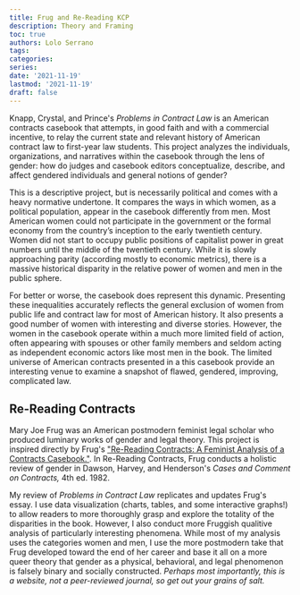 ```yaml
---
title: Frug and Re-Reading KCP
description: Theory and Framing
toc: true
authors: Lolo Serrano
tags:
categories:
series:
date: '2021-11-19'
lastmod: '2021-11-19'
draft: false
---
```


Knapp, Crystal, and Prince's *Problems in Contract Law* is an American contracts casebook that attempts, in good faith and with a commercial incentive, to relay the current state and relevant history of American contract law to first-year law students. This project analyzes the individuals, organizations, and narratives within the casebook through the lens of gender: how do judges and casebook editors conceptualize, describe, and affect gendered individuals and general notions of gender? 

This is a descriptive project, but is necessarily political and comes with a heavy normative undertone. It compares the ways in which women, as a political population, appear in the casebook differently from men. Most American women could not  participate in the government or the formal economy from the country’s inception to the early twentieth century. Women did not start to occupy public positions of capitalist power in great numbers until the middle of the twentieth century. While it is slowly approaching parity (according mostly to economic metrics), there is a massive historical disparity in the relative power of women and men in the public sphere.  

For better or worse, the casebook does represent this dynamic. Presenting these inequalities accurately reflects the general exclusion of women from public life and contract law for most of American history. It also presents a good number of women with interesting and diverse stories. However, the women in the casebook operate within a much more limited field of action, often appearing with spouses or other family members and seldom acting as independent economic actors like most men in the book. The limited universe of American contracts presented in a this casebook provide an interesting venue to examine a snapshot of flawed, gendered, improving, complicated law. 

## Re-Reading Contracts

Mary Joe Frug was an American postmodern feminist legal scholar who produced luminary works of gender and legal theory. This project is inspired directly by Frug's ["Re-Reading Contracts: A Feminist Analysis of a Contracts Casebook."](https://rohangrey.net/files/courses/contracts/fall2021/Frug1985.pdf). In Re-Reading Contracts, Frug conducts a holistic review of gender in Dawson, Harvey, and Henderson's *Cases and Comment on Contracts,* 4th ed. 1982.

My review of *Problems in Contract Law* replicates and updates Frug's essay. I use data visualization (charts, tables, and some interactive graphs!) to allow readers to more thoroughly grasp and explore the totality of the disparities in the book. However, I also conduct more Fruggish qualitive analysis of particularly interesting phenomena. While most of my analysis uses the categories women and men, I use the more postmodern take that Frug developed toward the end of her career and base it all on a more queer theory that gender as a physical, behavioral, and legal phenomenon is falsely binary and socially constructed. *Perhaps most importantly, this is a website, not a peer-reviewed journal, so get out your grains of salt.* 
